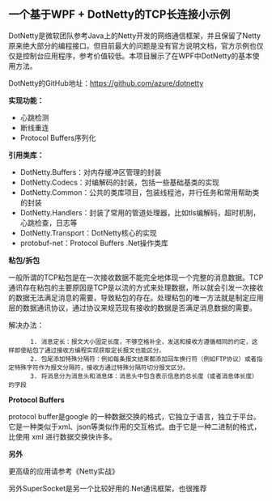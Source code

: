 ## 一个基于WPF + DotNetty的TCP长连接小示例

DotNetty是微软团队参考Java上的Netty开发的网络通信框架，并且保留了Netty原来绝大部分的编程接口。但目前最大的问题是没有官方说明文档，官方示例也仅仅是控制台应用程序，参考价值较低。本项目展示了在WPF中DotNetty的基本使用方法。

DotNetty的GitHub地址：https://github.com/azure/dotnetty

**实现功能：**

- 心跳检测
- 断线重连
- Protocol Buffers序列化

**引用类库：**

- DotNetty.Buffers：对内存缓冲区管理的封装
- DotNetty.Codecs：对编解码的封装，包括一些基础基类的实现
- DotNetty.Common：公共的类库项目，包装线程池，并行任务和常用帮助类的封装
- DotNetty.Handlers：封装了常用的管道处理器，比如tls编解码，超时机制，心跳检查，日志等
- DotNetty.Transport：DotNetty核心的实现
- protobuf-net：Protocol Buffers .Net操作类库

**粘包/拆包**

一般所谓的TCP粘包是在一次接收数据不能完全地体现一个完整的消息数据。TCP通讯存在粘包的主要原因是TCP是以流的方式来处理数据，所以就会引发一次接收的数据无法满足消息的需要，导致粘包的存在。处理粘包的唯一方法就是制定应用层的数据通讯协议，通过协议来规范现有接收的数据是否满足消息数据的需要。

解决办法：

          1. 消息定长：报文大小固定长度，不够空格补全，发送和接收方遵循相同的约定，这样即使粘包了通过接收方编程实现获取定长报文也能区分。
          2. 包尾添加特殊分隔符：例如每条报文结束都添加回车换行符（例如FTP协议）或者指定特殊字符作为报文分隔符，接收方通过特殊分隔符切分报文区分。
          3. 将消息分为消息头和消息体：消息头中包含表示信息的总长度（或者消息体长度）的字段

**Protocol Buffers**

protocol buffer是google 的一种数据交换的格式，它独立于语言，独立于平台。它是一种类似于xml、json等类似作用的交互格式。由于它是一种二进制的格式，比使用 xml 进行数据交换快许多。

**另外**

更高级的应用请参考《Netty实战》

另外SuperSocket是另一个比较好用的.Net通讯框架，也很推荐